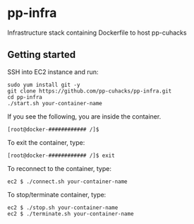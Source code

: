# pp-infra
Infrastructure stack containing Dockerfile to host pp-cuhacks

## Getting started
SSH into EC2 instance and run:
```
sudo yum install git -y
git clone https://github.com/pp-cuhacks/pp-infra.git
cd pp-infra
./start.sh your-container-name
```

If you see the following, you are inside the container.
```
[root@docker-############ /]$
```

To exit the container, type:
```
[root@docker-############ /]$ exit
```

To reconnect to the container, type:
```
ec2 $ ./connect.sh your-container-name
```

To stop/terminate container, type:
```
ec2 $ ./stop.sh your-container-name
ec2 $ ./terminate.sh your-container-name
```